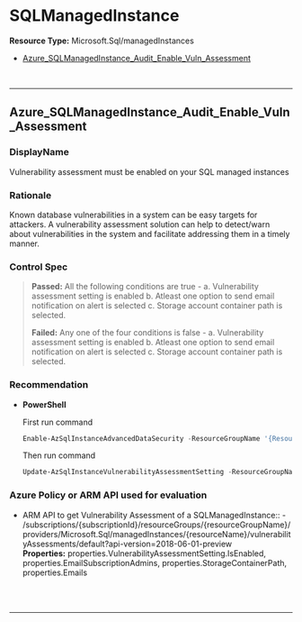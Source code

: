 # SQLManagedInstance

**Resource Type:** Microsoft.Sql/managedInstances

<!-- TOC -->

- [Azure_SQLManagedInstance_Audit_Enable_Vuln_Assessment](#azure_sqlmanagedinstance_audit_enable_vuln_assessment)

<!-- /TOC -->
<br/>

___ 

## Azure_SQLManagedInstance_Audit_Enable_Vuln_Assessment 

### DisplayName 
Vulnerability assessment must be enabled on your SQL managed instances 

### Rationale 
Known database vulnerabilities in a system can be easy targets for attackers. A vulnerability assessment solution can help to detect/warn about vulnerabilities in the system and facilitate addressing them in a timely manner. 

### Control Spec 

> **Passed:** 
> All the following conditions are true -
> a. Vulnerability assessment setting is enabled
> b. Atleast one option to send email notification on alert is selected
> c. Storage account container path is selected.
> 
> **Failed:** 
> Any one of the four conditions is false -
> a. Vulnerability assessment setting is enabled
> b. Atleast one option to send email notification on alert is selected
> c. Storage account container path is selected.
> 
### Recommendation 
 
- **PowerShell** 

	 First run command 
	 ```powershell
	 Enable-AzSqlInstanceAdvancedDataSecurity -ResourceGroupName '{ResourceGroupName}' -InstanceName '{InstanceName}'
	 ```
	 Then run command 
	 ```powershell
	 Update-AzSqlInstanceVulnerabilityAssessmentSetting -ResourceGroupName '{ResourceGroupName}' -InstanceName '{InstanceName}' -StorageAccountName '{StorageAccountName}' -ScanResultsContainerName 'vulnerability-assessment' -RecurringScansInterval Weekly -EmailAdmins $true -NotificationEmail @('mail1@mail.com' , 'mail2@mail.com')
	 ``` 

<!-- - **Azure Portal** 

- **Enforcement Policy** 

	 [![Link to Azure Policy](https://raw.githubusercontent.com/MSFT-Chirag/AzTS-docs/main/Assets/View_Definition.jpg)](https://portal.azure.com/#blade/Microsoft_Azure_Policy/CreatePolicyDefinitionBlade/uri/<policy-raw-link>) 

	 [![Link to Azure Policy](https://raw.githubusercontent.com/MSFT-Chirag/AzTS-docs/main/Assets/Deploy_To_Azure.jpg)](https://portal.azure.com/#blade/Microsoft_Azure_Policy/CreatePolicyDefinitionBlade/uri/<policy-raw-link>) 

-->
### Azure Policy or ARM API used for evaluation 

- ARM API to get Vulnerability Assessment of a SQLManagedInstance:: - /subscriptions/{subscriptionId}/resourceGroups/{resourceGroupName}/providers/Microsoft.Sql/managedInstances/{resourceName}/vulnerabilityAssessments/default?api-version=2018-06-01-preview <br />
**Properties:** properties.VulnerabilityAssessmentSetting.IsEnabled, properties.EmailSubscriptionAdmins, properties.StorageContainerPath, properties.Emails
 <br />

<br />

___ 
<!-- 
## Azure_SQLManagedInstance_SI_Remediate_Security_Vulnerabilities 

### DisplayName 
Vulnerabilities on your SQL databases should be remediated 

### Rationale 
Known database vulnerabilities in a system can be easy targets for attackers. A vulnerability assessment solution can help to detect/warn about vulnerabilities in the system and facilitate addressing them in a timely manner. 

### Control Spec 

> **Passed:** 
> Passed condition
> 
> **Failed:** 
> Failed condition
> 
> **Verify:** 
> Verify condition
> 
> **NotApplicable:** 
> NotApplicable condition if applicable
> 
### Recommendation 


- **Azure Portal** 

	 Go to security center -> Data & storage -> SQL -> Click on SQL DB Managed instance -> Click on Recommendation in Recommendation List -> Remediate list of vulnerabilities 

- **PowerShell** 

	 ```powershell 
	 $variable = 'apple' 
	 ```  

- **Enforcement Policy** 

	 [![Link to Azure Policy](https://raw.githubusercontent.com/MSFT-Chirag/AzTS-docs/main/Assets/View_Definition.jpg)](https://portal.azure.com/#blade/Microsoft_Azure_Policy/CreatePolicyDefinitionBlade/uri/<policy-raw-link>) 

	 [![Link to Azure Policy](https://raw.githubusercontent.com/MSFT-Chirag/AzTS-docs/main/Assets/Deploy_To_Azure.jpg)](https://portal.azure.com/#blade/Microsoft_Azure_Policy/CreatePolicyDefinitionBlade/uri/<policy-raw-link>) 

### Azure Policy or ARM API used for evaluation 

- Example ARM API to list service and its related property at specified level: - /subscriptions/{subscriptionId}/resourceGroups/{resourceGroupName}/providers/Microsoft.ServiceName/service/{serviceName}/tenant/access? 
 <br />
**Properties:** example-property
 <br />

- Example-2 ARM API to list service and its related property at specified level: - /subscriptions/{subscriptionId}/resourceGroups/{resourceGroupName}/providers/Microsoft.ServiceName/service/{serviceName}/tenant/access? 
 <br />
**Properties:** example-property
 <br />

<br />

___ 

## Azure_SQLManagedInstance_DP_Use_Secure_TLS_Version 

### DisplayName 
Use approved version of TLS for Azure SQL Managed Instance 

### Rationale 
TLS provides privacy and data integrity between client and server. Using approved TLS version significantly reduces risks from security design issues and security bugs that may be present in older versions. 

### Control Settings 
```json 
{
    "MinReqTLSVersion": "1.2",
    "MinTLSVersionNotSet": "None"
}
 ```  

### Control Spec 

> **Passed:** 
> Passed condition
> 
> **Failed:** 
> Failed condition
> 
> **Verify:** 
> Verify condition
> 
> **NotApplicable:** 
> NotApplicable condition if applicable
> 
### Recommendation 

- **Azure Portal** 

	 Configure 'Minimal TLS Version' setting for Azure SQL Managed Instance. Refer: https://docs.microsoft.com/en-us/azure/azure-sql/managed-instance/minimal-tls-version-configure 

- **PowerShell** 

	 ```powershell 
	 $variable = 'apple' 
	 ```  

- **Enforcement Policy** 

	 [![Link to Azure Policy](https://raw.githubusercontent.com/MSFT-Chirag/AzTS-docs/main/Assets/View_Definition.jpg)](https://portal.azure.com/#blade/Microsoft_Azure_Policy/CreatePolicyDefinitionBlade/uri/<policy-raw-link>) 

	 [![Link to Azure Policy](https://raw.githubusercontent.com/MSFT-Chirag/AzTS-docs/main/Assets/Deploy_To_Azure.jpg)](https://portal.azure.com/#blade/Microsoft_Azure_Policy/CreatePolicyDefinitionBlade/uri/<policy-raw-link>) 

### Azure Policy or ARM API used for evaluation 

- Example ARM API to list service and its related property at specified level: - /subscriptions/{subscriptionId}/resourceGroups/{resourceGroupName}/providers/Microsoft.ServiceName/service/{serviceName}/tenant/access? 
 <br />
**Properties:** example-property
 <br />

- Example-2 ARM API to list service and its related property at specified level: - /subscriptions/{subscriptionId}/resourceGroups/{resourceGroupName}/providers/Microsoft.ServiceName/service/{serviceName}/tenant/access? 
 <br />
**Properties:** example-property
 <br />

<br />

___ 
 -->
